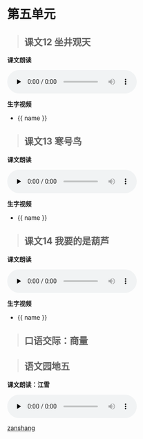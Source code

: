 # 第五单元

> ## 课文12 坐井观天

<Ebook grade="xxyw2a" :pages="58" :paged="59" ></Ebook> 

**课文朗读**

<audio class="myaudio" controls="" preload="none"><source src="//cnvod.cnr.cn/audio2017/ondemand/media/1100/201805/5AF54819-699C-48CF-B5F2-2A830A141C1A_2018-05-1115_40_01_0.m4a"></audio>

**生字视频**

<div class="shengzi">
    <ul><li v-for="(value, name,index) in kw2a12" v-on:click="clickvideo" :data-videosrc="value" :key="index">{{ name }}</li></ul>
</div>


> ## 课文13 寒号鸟

<Ebook grade="xxyw2a" :pages="60" :paged="63" ></Ebook> 

**课文朗读**

<audio class="myaudio" controls="" preload="none"><source src="//cnvod.cnr.cn/audio2017/ondemand/media/1100/201805/5AF56D67-8EC0-4131-9FBA-2E460A141C1A_2018-05-1118_16_23_0.m4a"></audio>

**生字视频**

<div class="shengzi">
    <ul><li v-for="(value, name,index) in kw2a13" v-on:click="clickvideo" :data-videosrc="value" :key="index">{{ name }}</li></ul>
</div>


> ## 课文14 我要的是葫芦

<Ebook grade="xxyw2a" :pages="64" :paged="66" ></Ebook> 

**课文朗读**

<audio class="myaudio" controls="" preload="none"><source src="//cnvod.cnr.cn/audio2017/ondemand/media/1100/201812/5C09E481-4084-4305-B5A5-4EE50A141C1A_2018-12-0711_10_06_0.m4a"></audio>

**生字视频**

<div class="shengzi">
    <ul><li v-for="(value, name,index) in kw2a14" v-on:click="clickvideo" :data-videosrc="value" :key="index">{{ name }}</li></ul>
</div>


> ## 口语交际：商量

<Ebook grade="xxyw2a" :pages="67" :paged="67" ></Ebook> 


> ## 语文园地五

<Ebook grade="xxyw2a" :pages="68" :paged="70" ></Ebook> 

**课文朗读：江雪**

<audio class="myaudio" controls="" preload="none"><source src="//cnvod.cnr.cn/audio2017/ondemand/media/1100/201812/5C09E49D-1890-430A-B9F6-4EE50A141C1A_2018-12-0711_18_37_0.m4a"></audio>


[zanshang](../res/zanshang.md ':include')